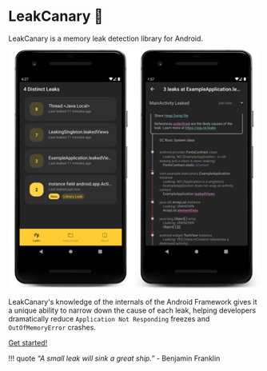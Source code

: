 # LeakCanary 🐤

LeakCanary is a memory leak detection library for Android.

<p align="center">
<img src="images/screenshot-2.0.png" />
</p>

LeakCanary's knowledge of the internals of the Android Framework gives it a unique ability to narrow
down the cause of each leak, helping developers dramatically reduce `Application Not Responding`
freezes and `OutOfMemoryError` crashes.

[Get started!](getting_started.md)

!!! quote
    *“A small leak will sink a great ship.”* - Benjamin Franklin


